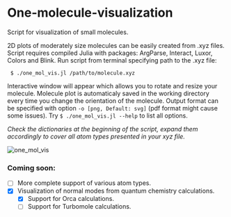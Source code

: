 
# One-molecule-visualization
Script for visualization of small molecules.


2D plots of moderately size molecules can be easily created from .xyz files.
Script requires compiled Julia with packages: ArgParse, Interact, Luxor, Colors and Blink.
Run script from terminal specifying path to the .xyz file:
```
 $ ./one_mol_vis.jl /path/to/molecule.xyz 
 ```
 Interactive window will appear which allows you to rotate and resize your molecule.
 Molecule plot is automaticaly saved in the working directory every time you change the orientation of the molecule.
 Output format can be specified with option `-o [png, Default: svg]` (pdf format might cause some issues).
 Try `$ ./one_mol_vis.jl --help` to list all options.
 
*Check the dictionaries at the beginning of the script, expand them accordingly to cover all atom types presented in your xyz file.*

![one_mol_vis](https://user-images.githubusercontent.com/43886886/148700795-dbea7815-8d8a-49ed-a7b6-941573e8652b.png)

### Coming soon:

- [ ] More complete support of various atom types.
- [x] Visualization of normal modes from quantum chemistry calculations. 
    - [x] Support for Orca calculations.
    - [ ] Support for Turbomole calculations.
